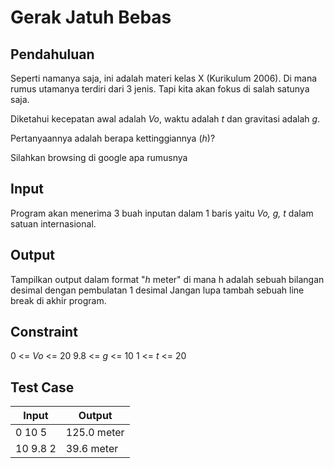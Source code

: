 # Gerak Jatuh Bebas

## Pendahuluan
Seperti namanya saja, ini adalah materi kelas X (Kurikulum 2006). Di mana rumus utamanya terdiri dari 3 jenis. Tapi kita akan fokus di salah satunya saja.

Diketahui kecepatan awal adalah *Vo*, waktu adalah *t* dan gravitasi adalah *g*.

Pertanyaannya adalah berapa kettinggiannya (*h*)?

Silahkan browsing di google apa rumusnya 

## Input
Program akan menerima 3 buah inputan dalam 1 baris yaitu *Vo, g, t* dalam satuan internasional.

## Output
Tampilkan output dalam format "*h* meter" di mana h adalah sebuah bilangan desimal dengan pembulatan 1 desimal
Jangan lupa tambah sebuah line break di akhir program.

## Constraint
0   <= *Vo* <= 20
9.8 <= *g*  <= 10
1   <= *t*  <= 20

## Test Case
| Input | Output |
| - | - |
| 0 10 5 | 125.0 meter |
| 10 9.8 2 | 39.6 meter |
